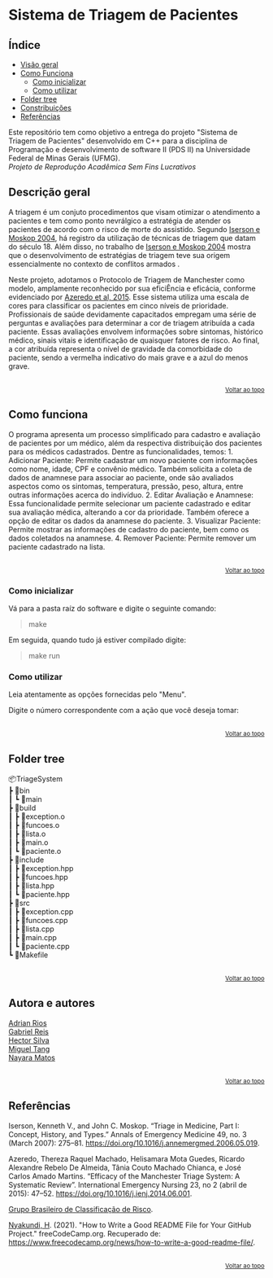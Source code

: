 
# Sistema de Triagem de Pacientes

## Índice

- [Visão geral](#descrição-geral)
- [Como Funciona](#como-funciona)
    - [Como inicializar](#como-inicializar)
    - [Como utilizar](#como-utilizar)
- [Folder tree](#folder-tree)
- [Constribuições](#autora-e-autores)
- [Referências](#referências)

Este repositório tem como objetivo a entrega do projeto "Sistema de Triagem de Pacientes" desenvolvido em C++ para a disciplina de Programação e desenvolvimento de software II (PDS II) na Universidade Federal de Minas Gerais (UFMG).<br>
*Projeto de Reprodução Acadêmica Sem Fins Lucrativos*

## Descrição geral

A triagem é um conjuto procedimentos que visam otimizar o atendimento a pacientes e tem como ponto nevrálgico a estratégia de atender os pacientes de  acordo com o risco de morte do assistido. Segundo [Iserson e Moskop 2004](https://doi.org/10.1016/j.annemergmed.2006.05.019), há registro da utilização de técnicas de triagem que datam do século 18. Além disso, no trabalho de [Iserson e Moskop 2004](https://doi.org/10.1016/j.annemergmed.2006.05.019) mostra que o desenvolvimento de estratégias de triagem teve sua origem essencialmente no contexto de conflitos armados    . 

Neste projeto, adotamos o Protocolo de Triagem de Manchester como modelo, amplamente reconhecido por sua eficiÊncia e eficácia, conforme evidenciado por [Azeredo et al, 2015](https://doi.org/10.1016/j.ienj.2014.06.001). Esse sistema utiliza uma escala de cores para classificar os pacientes em cinco níveis de prioridade. Profissionais de saúde devidamente capacitados empregam uma série de perguntas e avaliações para determinar a cor de triagem atribuída a cada paciente. Essas avaliações envolvem informações sobre sintomas, histórico médico, sinais vitais e identificação de quaisquer fatores de risco. Ao final, a cor atribuída representa o nível de gravidade da comorbidade do paciente, sendo a vermelha indicativo do mais grave e a azul do menos grave.

<div style= "text-align: right;"><br><sub><a href="#sistema-de-triagem-de-pacientes">Voltar ao topo</a></sub><br>
</div>

## Como funciona
O programa apresenta um processo simplificado para cadastro e avaliação de pacientes por um médico, além da respectiva distribuição dos pacientes para os médicos cadastrados. Dentre as funcionalidades, temos:
    1. Adicionar Paciente: Permite cadastrar um novo paciente com informações como nome, idade, CPF e convênio médico. Também solicita a coleta de dados de anamnese para associar ao paciente, onde são avaliados aspectos como os sintomas, temperatura, pressão, peso, altura, entre outras informações acerca do indivíduo.
    2. Editar Avaliação e Anamnese: Essa funcionalidade permite selecionar um paciente cadastrado e editar sua avaliação médica, alterando a cor da prioridade. Também oferece a opção de editar os dados da anamnese do paciente.
    3. Visualizar Paciente: Permite mostrar as informações de cadastro do paciente, bem como os dados coletados na anamnese.
    4. Remover Paciente: Permite remover um paciente cadastrado na lista.
    
<div style= "text-align: right;"><br><sub><a href="#sistema-de-triagem-de-pacientes">Voltar ao topo</a></sub><br>
</div>

### Como inicializar
Vá para a pasta raíz do software e digite o seguinte comando: <br>

> make

Em seguida, quando tudo já estiver compilado digite:

> make run

### Como utilizar

Leia atentamente as opções fornecidas pelo "Menu".

Digite o número correspondente com a ação que você deseja tomar:

<div style= "text-align: right;"><br><sub><a href="#sistema-de-triagem-de-pacientes">Voltar ao topo</a></sub><br>
</div>

## Folder tree

📦TriageSystem<br>
 ┣ 📂bin<br>
 ┃ ┗ 📜main<br>
 ┣ 📂build<br>
 ┃ ┣ 📜exception.o<br>
 ┃ ┣ 📜funcoes.o<br>
 ┃ ┣ 📜lista.o<br>
 ┃ ┣ 📜main.o<br>
 ┃ ┗ 📜paciente.o<br>
 ┣ 📂include<br>
 ┃ ┣ 📜exception.hpp<br>
 ┃ ┣ 📜funcoes.hpp<br>
 ┃ ┣ 📜lista.hpp<br>
 ┃ ┗ 📜paciente.hpp<br>
 ┣ 📂src<br>
 ┃ ┣ 📜exception.cpp<br>
 ┃ ┣ 📜funcoes.cpp<br>
 ┃ ┣ 📜lista.cpp<br>
 ┃ ┣ 📜main.cpp<br>
 ┃ ┗ 📜paciente.cpp<br>
 ┗ 📜Makefile<br>

<div style= "text-align: right;"><br><sub><a href="#sistema-de-triagem-de-pacientes">Voltar ao topo</a></sub><br>
</div> 

## Autora e autores

[Adrian Rios](https://github.com/adrian-rios) <br>
[Gabriel Reis](https://github.com/gabriel-hrp) <br>
[Hector Silva](https://github.com/hectorrobertoufmg) <br>
[Miguel Tang](https://github.com/Mtangjr) <br>
[Nayara Matos](https://github.com/nayaramatos) <br>

<div style= "text-align: right;"><br><sub><a href="#sistema-de-triagem-de-pacientes">Voltar ao topo</a></sub><br>
</div>

## Referências


Iserson, Kenneth V., and John C. Moskop. “Triage in Medicine, Part I: Concept, History, and Types.” Annals of Emergency Medicine 49, no. 3 (March 2007): 275–81. https://doi.org/10.1016/j.annemergmed.2006.05.019.

Azeredo, Thereza Raquel Machado, Helisamara Mota Guedes, Ricardo Alexandre Rebelo De Almeida, Tânia Couto Machado Chianca, e José Carlos Amado Martins. “Efficacy of the Manchester Triage System: A Systematic Review”. International Emergency Nursing 23, no 2 (abril de 2015): 47–52. https://doi.org/10.1016/j.ienj.2014.06.001.

[Grupo Brasileiro de Classificação de Risco](https://www.gbcr.org.br).

[Nyakundi, H](https://www.freecodecamp.org/news/author/larymak/). (2021). "How to Write a Good README File for Your GitHub Project." freeCodeCamp.org. Recuperado de: https://www.freecodecamp.org/news/how-to-write-a-good-readme-file/.

<div style= "text-align: right;"><br><sub><a href="#sistema-de-triagem-de-pacientes">Voltar ao topo</a></sub><br>
</div>
